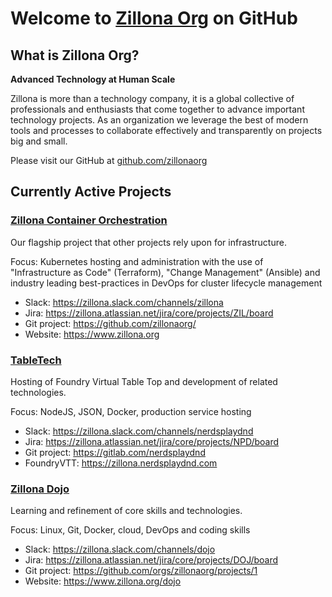 # Welcome to [Zillona Org](https://www.zillona.org) on GitHub 

## What is Zillona Org?

**Advanced Technology at Human Scale**

Zillona is more than a technology company, it is a global collective of 
professionals and enthusiasts that come together to advance important technology 
projects.
As an organization we leverage the best of modern tools and processes to
collaborate effectively and transparently on projects big and small.

Please visit our GitHub at
[github.com/zillonaorg](https://github.com/zillonaorg)

## Currently Active Projects


### [Zillona Container Orchestration](orchestration.md)

Our flagship project that other projects rely upon for infrastructure.

Focus: Kubernetes hosting and administration with the use of "Infrastructure as
Code" (Terraform), "Change Management" (Ansible) and industry leading 
best-practices in DevOps for cluster lifecycle management

* Slack: https://zillona.slack.com/channels/zillona
* Jira: https://zillona.atlassian.net/jira/core/projects/ZIL/board
* Git project: https://github.com/zillonaorg/
* Website: https://www.zillona.org

### [TableTech](tabletech.md)

Hosting of Foundry Virtual Table Top and development of related technologies.

Focus: NodeJS, JSON, Docker, production service hosting

* Slack: https://zillona.slack.com/channels/nerdsplaydnd
* Jira: https://zillona.atlassian.net/jira/core/projects/NPD/board
* Git project: https://gitlab.com/nerdsplaydnd
* FoundryVTT: https://zillona.nerdsplaydnd.com

### [Zillona Dojo](dojo.md)

Learning and refinement of core skills and technologies.

Focus: Linux, Git, Docker, cloud, DevOps and coding skills

* Slack: https://zillona.slack.com/channels/dojo
* Jira: https://zillona.atlassian.net/jira/core/projects/DOJ/board
* Git project: https://github.com/orgs/zillonaorg/projects/1
* Website: https://www.zillona.org/dojo
